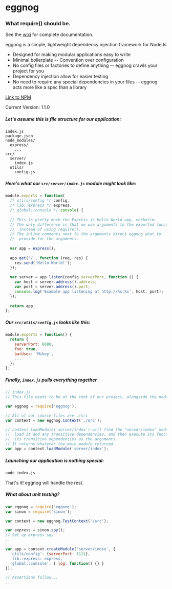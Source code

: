 # eggnog
### What require() should be.

See the [wiki](https://github.com/MikeyBurkman/eggnog/wiki) for complete documentation.

eggnog is a simple, lightweight dependency injection framework for NodeJs
- Designed for making modular applications easy to write
- Minimal boilerplate -- Convention over configuration
- No config files or factories to define anything -- eggnog crawls your project for you
- Dependency injection allow for easier testing
- No need to require any special dependencies in your files -- eggnog acts more like a spec than a library

[Link to NPM](https://www.npmjs.com/package/eggnog)

Current Version: 1.1.0

##### Let's assume this is file structure for our application:
```
index.js
package.json
node_modules/
  express/
    ...
src/
  server/
    index.js
  utils/
    config.js
```

##### Here's what our `src/server/index.js` module might look like:
```js
module.exports = function(
  /* utils/config */ config, 
  /* lib::express */ express, 
  /* global::console */ console) {
  
  // This is pretty much the Express.js Hello World app, verbatim.
  // The only difference is that we use arguments to the exported function 
  //  instead of using require().
  // The inline comments next to the arguments direct eggnog what to 
  //  provide for the arguments.
  
  var app = express();
  
  app.get('/', function (req, res) {
    res.send('Hello World!');
  });
  
  var server = app.listen(config.serverPort, function () {
    var host = server.address().address;
    var port = server.address().port;
    console.log('Example app listening at http://%s:%s', host, port);
  });
  
  return app;
};
```

##### Our `src/utils/config.js` looks like this:
```js
module.exports = function() {
  return {
    serverPort: 8080,
    foo: true,
    barUser: 'Mikey',
    ...
  };
};
```

##### Finally, `index.js` pulls everything together
```js
// index.js
// This file needs to be at the root of our project, alongside the node_modules directory

var eggnog = require('eggnog');

// All of our source files are ./src
var context = new eggnog.Context('./src');

// context.loadModule('server/index') will find the "server/index" module in the 'src' directory, 
//  load it and any transitive dependencies, and then execute its function, automatically supplying 
//  its transitive dependencies as the arguments.
// It returns whatever the main module returned.
var app = context.loadModule('server/index');
```

##### Launching our application is nothing special:
```sh
node index.js
```

That's it! eggnog will handle the rest.

##### What about unit testing?
```js
var eggnog = require('eggnog');
var sinon = require('sinon');

var context = new eggnog.TestContext('/src');

var express = sinon.spy();
// Set up express spy
...

var app = context.createModule('server/index', {
  'utils/config': {serverPort: 1111},
  'lib::express: express,
  'global::console': { log: function() {} }
});

// Assertions follow...
...

```
